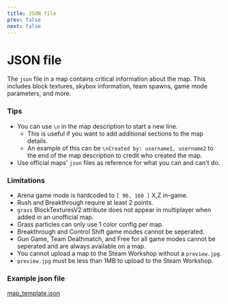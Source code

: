 ```yaml
---
title: JSON file
prev: false
next: false
---
```


# JSON file
The `json` file in a map contains critical information about the map. This includes block textures, skybox information, team spawns, game mode parameters, and more.

### Tips
+ You can use `\n` in the map description to start a new line.
  - This is useful if you want to add additional sections to the map details.
  - An example of this can be `\nCreated by: username1, username2` to the end of the map description to credit who created the map.
+ Use official maps' `json` files as reference for what you can and can't do.

### Limitations
* Arena game mode is hardcoded to `[ 96, 160 ]` X,Z in-game.
* Rush and Breakthrough require at least 2 points.
* `grass` BlockTexturesV2 attribute does not appear in multiplayer when added in an unofficial map.
* Grass particles can only use 1 color config per map.
* Breakthrough and Control Shift game modes cannot be seperated.
* Gun Game, Team Deathmatch, and Free for all game modes cannot be seperated and are always available on a map.
* You cannot upload a map to the Steam Workshop without a `preview.jpg`.
* `preview.jpg` must be less than 1MB to upload to the Steam Workshop.

### Example json file
[map_template.json](/map_template.json)